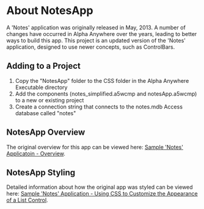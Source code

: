 # About NotesApp

A 'Notes' application was originally released in May, 2013. A number of changes have occurred in Alpha Anywhere over the years, leading to better ways to build this app. This project is an updated version of the 'Notes' application, designed to use newer concepts, such as ControlBars.

## Adding to a Project

1. Copy the "NotesApp" folder to the CSS folder in the Alpha Anywhere Executable directory
2. Add the components (notes_simplified.a5wcmp and notesApp.a5wcmp) to a new or existing project
3. Create a connection string that connects to the notes.mdb Access database called "notes"

## NotesApp Overview

The original overview for this app can be viewed here: [Sample 'Notes' Applicatoin - Overview](http://www.viddler.com/v/406e547d).

## NotesApp Styling

Detailed information about how the original app was styled can be viewed here: [Sample 'Notes' Application - Using CSS to Customize the Appearance of a List Control](http://www.viddler.com/v/58fe6e5f).
